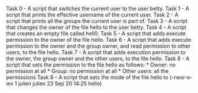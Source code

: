 Task 0 - A script that switches the current user to the user betty.
Task 1 - A script that prints the effective username of the current user.
Task 2 - A script that prints all the groups the current user is part of.
Task 3 - A script that changes the owner of the file hello to the user betty.
Task 4 - A script that creates an empty file called hell0.
Task 5 - A script that adds execute permission to the owner of the file hello.
Task 6 - A script that adds execute permission to the owner and the group owner, and read permission to other users, to the file hello.
Task 7 - A script that adds execution permission to the owner, the group owner and the other users, to the file hello.
Task 8 - A script that sets the permission to the file hello as follows:
           * Owner: no permission at all
           * Group: no permission at all
           * Other users: all the permissions
Task 9 - A script that sets the mode of the file hello to (-rwxr-x-wx 1 julien julien 23 Sep 20 14:25 hello)
